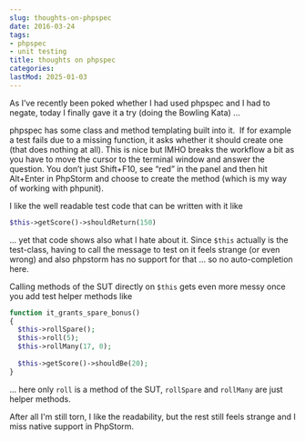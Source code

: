 ```yaml
---
slug: thoughts-on-phpspec
date: 2016-03-24
tags:
- phpspec
- unit testing
title: thoughts on phpspec
categories:
lastMod: 2025-01-03
---
```

As I’ve recently been poked whether I had used phpspec and I had to negate, today I finally gave it a try (doing the Bowling Kata) ...

phpspec has some class and method templating built into it.  If for example a test fails due to a missing function, it asks whether it should create one (that does nothing at all). This is nice but IMHO breaks the workflow a bit as you have to move the cursor to the terminal window and answer the question. You don’t just Shift+F10, see “red” in the panel and then hit Alt+Enter in PhpStorm and choose to create the method (which is my way of working with phpunit).

I like the well readable test code that can be written with it like

```php
$this->getScore()->shouldReturn(150)
```

... yet that code shows also what I hate about it. Since `$this` actually is the test-class, having to call the message to test on it feels strange (or even wrong) and also phpstorm has no support for that ... so no auto-completion here.

Calling methods of the SUT directly on `$this` gets even more messy once you add test helper methods like

```php
function it_grants_spare_bonus()
{
  $this->rollSpare();
  $this->roll(5);
  $this->rollMany(17, 0);
  
  $this->getScore()->shouldBe(20);
}
```

... here only `roll` is a method of the SUT, `rollSpare` and `rollMany` are just helper methods.

After all I'm still torn, I like the readability, but the rest still feels strange and I miss native support in PhpStorm.
